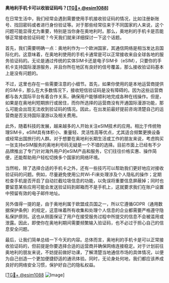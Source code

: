 **奥地利手机卡可以收验证码吗？[[TG💪+ @esim1088](https://t.me/s/esim1088)]**

在日常生活中，我们经常会遇到需要使用手机接收验证码的情况，比如注册新账号、找回密码或者进行身份验证等。对于那些经常往来于不同国家的人来说，这个问题可能显得尤为重要，特别是当你身在奥地利时。那么，奥地利的手机卡是否能够正常接收验证码呢？今天我们就来详细探讨一下这个话题。

首先，我们需要明确一点：奥地利作为一个欧洲国家，其通信网络是相当发达且国际化的。这意味着，在奥地利使用的手机卡通常是可以正常接收来自全球各地的服务验证码的。无论是通过传统的实体SIM卡还是电子SIM卡（eSIM），只要你的手机卡支持国际漫游服务，并且你所在地区有良好的信号覆盖，那么接收验证码基本上是没有问题的。

不过，这里也存在一些需要注意的小细节。首先，如果你使用的是本地运营商提供的SIM卡，那么在大多数情况下，接收短信验证码是没有障碍的。因为这些运营商都与各大国际平台有着合作关系，确保用户能够顺利地完成各种在线操作。但是，如果是在奥地利短期旅行或居住，而你所选择的运营商没有开通国际漫游功能，那么可能会出现无法收到验证码的情况。因此，在出发前最好提前咨询清楚自己的运营商是否支持国际漫游以及相关费用。

此外，随着科技的发展，越来越多的人开始关注eSIM技术的应用。相比于传统物理SIM卡，eSIM具有体积小、重量轻、灵活性高等优点，尤其适合频繁更换设备或经常出国旅行的人群。对于想要在奥地利长期生活或工作的朋友来说，考虑购买一张支持eSIM服务的奥地利号码无疑是一个不错的选择。目前市面上已经有不少品牌推出了专门针对海外用户的eSIM产品和服务，它们往往价格实惠、操作简便，还能帮助用户轻松切换多个国家的网络环境。

当然啦，除了选择合适的手机卡之外，还有一些技巧可以帮助我们更好地应对接收验证码的问题。例如，尽量避免使用公共Wi-Fi来处理涉及个人隐私的操作；定期检查手机是否开启了自动拦截垃圾信息的功能，以免误将重要信息屏蔽掉；同时也要留意某些应用可能会发送验证码到邮箱而不是手机上，这就要求我们在账户设置中预留有效的电子邮件地址。

另外值得一提的是，由于奥地利属于欧盟成员国之一，所以它遵循GDPR（通用数据保护条例）的规定，这意味着所有收集和处理个人信息的企业都需要严格遵守隐私保护原则。这也从侧面保证了用户在接受服务过程中所提交的信息不会被滥用或泄露。因此，即使你在奥地利期间需要频繁输入验证码，也不必过于担心自己的信息安全问题。

最后，让我们简单总结一下今天的内容。总体而言，奥地利的手机卡是可以正常接收验证码的，但前提是你要选择合适的运营商并确保网络连接稳定。对于计划前往奥地利的朋友来说，不妨提前做好功课，了解清楚当地通信市场的具体情况，以便为自己创造一个更加便捷舒适的通讯体验。同时，无论身处何地，我们都应该养成良好的网络安全习惯，保护好自己的隐私权益。

[[TG💪+ @esim1088](https://t.me/s/esim1088) ![Image](https://i.postimg.cc/4NQfJmqS/Snipaste-2025-05-13-00-14-12.png)]
